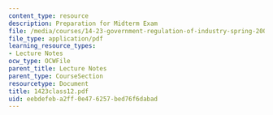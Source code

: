 ```yaml
---
content_type: resource
description: Preparation for Midterm Exam
file: /media/courses/14-23-government-regulation-of-industry-spring-2003/eebdefeba2ff0e476257bed76f6dabad_1423class12.pdf
file_type: application/pdf
learning_resource_types:
- Lecture Notes
ocw_type: OCWFile
parent_title: Lecture Notes
parent_type: CourseSection
resourcetype: Document
title: 1423class12.pdf
uid: eebdefeb-a2ff-0e47-6257-bed76f6dabad
---
```

